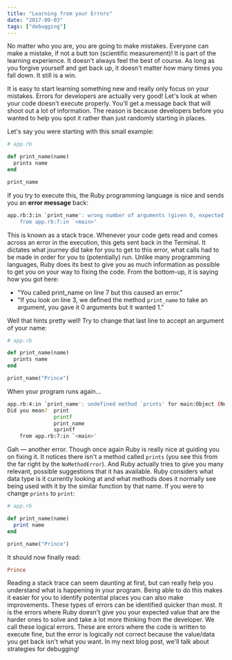 ```yaml
---
title: "Learning from your Errors"
date: "2017-09-03"
tags: ["debugging"]
---
```


No matter who you are, you are going to make mistakes. Everyone can make a mistake, if not
a butt ton (scientific measurement)! It is part of the learning experience. It doesn't always feel the best of course.
As long as you forgive yourself and get back up, it doesn't matter how many times you fall down. It still is a win.

It is easy to start learning something new and really only focus on your mistakes. 
Errors for developers are actually very good! Let's look at when your code doesn't execute properly. 
You'll get a message back that will shoot out a lot of information. 
The reason is because developers before you wanted to help you spot it rather than just randomly starting in places.

Let's say you were starting with this small example:

```ruby
# app.rb

def print_name(name)
  prints name
end

print_name
```

If you try to execute this, the Ruby programming language is nice and sends you an **error message** back:

```bash
app.rb:3:in `print_name': wrong number of arguments (given 0, expected 1) (ArgumentError)
	from app.rb:7:in `<main>'
```

This is known as a stack trace. Whenever your code gets read and comes across an error in the execution, this
gets sent back in the Terminal. It dictates what journey did take for you to get to this error, what calls had to be
made in order for you to (potentially) run. Unlike many programming languages, Ruby does its best to give you as much
information as possible to get you on your way to fixing the code. From the bottom-up, it is saying how you got here:

- "You called print_name on line 7 but this caused an error."
- "If you look on line 3, we defined the method `print_name` to take an argument, you gave it 0
arguments but it wanted 1."

Well that hints pretty well! Try to change that last line to accept an argument of your name:

```ruby
# app.rb

def print_name(name)
  prints name
end

print_name("Prince")
```

When your program runs again...

```bash
app.rb:4:in `print_name': undefined method `prints' for main:Object (NoMethodError)
Did you mean?  print
               printf
               print_name
               sprintf
	from app.rb:7:in `<main>'
```

Gah &#8212; another error. Though once again Ruby is really nice at guiding you on fixing it. It notices
there isn't a method called `prints` (you see this from the far right by the `NoMethodError`). And Ruby
actually tries to give you many relevant, possible suggestions that it has available. Ruby considers what
data type is it currently looking at and what methods does it normally see being used with it by the similar
function by that name. If you were to change `prints` to `print`:

```ruby
# app.rb

def print_name(name)
  print name
end

print_name("Prince")
```

It should now finally read:

```ruby
Prince
```

Reading a stack trace can seem daunting at first, but can really help you understand what is happening in your program.
Being able to do this makes it easier for you to identify potential places you can also make improvements.
These types of errors can be identified quicker than most. It is the errors where Ruby doesn't give you
your expected value that are the harder ones to solve and take a lot more thinking from the developer. We 
call these logical errors. These are errors where the code is written to execute fine, but the error is logically
not correct because the value/data you get back isn't what you want. In my next blog post, we'll talk about 
strategies for debugging!